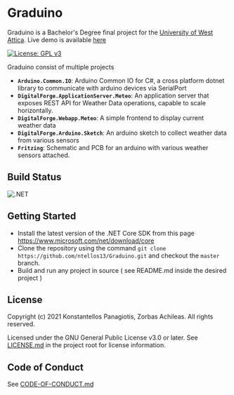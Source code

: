 # Graduino
Graduino is a Bachelor's Degree final project for the [University of West Attica](http://www.ice.uniwa.gr).
Live demo is available [here](https://meteo.devnt.gr/)

[![License: GPL v3](https://img.shields.io/badge/License-GPLv3-blue.svg)](https://www.gnu.org/licenses/gpl-3.0)

Graduino consist of multiple projects
- **`Arduino.Common.IO`**: Arduino Common IO for C#, a cross platform dotnet library to communicate with arduino devices via SerialPort
- **`DigitalForge.ApplicationServer.Meteo`**: An application server that exposes REST API for Weather Data operations, capable to scale horizontally.
- **`DigitalForge.Webapp.Meteo`**: A simple frontend to display current weather data
- **`DigitalForge.Arduino.Sketch`**: An arduino sketch to collect weather data from various sensors
- **`Fritzing`**: Schematic and PCB for an arduino with various weather sensors attached.

## Build Status
![.NET](https://github.com/ntellos13/Graduino/workflows/.NET/badge.svg)

## Getting Started

- Install the latest version of the .NET Core SDK from this page <https://www.microsoft.com/net/download/core>
- Clone the repository using the command `git clone https://github.com/ntellos13/Graduino.git` and checkout the `master` branch.
- Build and run any project in source ( see README.md inside the desired project )

## License
Copyright (c) 2021 Konstantellos Panagiotis, Zorbas Achileas. All rights reserved.

Licensed under the GNU General Public License v3.0 or later. See [LICENSE.md](./LICENSE.md) in the project root for license information.

## Code of Conduct
See [CODE-OF-CONDUCT.md](./CODE-OF-CONDUCT.md)
